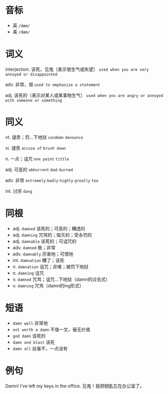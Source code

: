 # 音标

- 英 `/dæm/`
- 美 `/dæm/`

# 词义

interjection. 该死，见鬼〔表示很生气或失望〕
`used when you are very annoyed or disappointed`

adv. 非常，很
`used to emphasize a statement`

adj. 该死的〔表示对某人或某事物生气〕
`used when you are angry or annoyed with someone or something`

# 同义

vt. 谴责；罚…下地狱
`condemn` `denounce`

vi. 谴责
`accuse of` `brush down`

n. 一点；诅咒
`one point` `tittle`

adj. 可恶的
`abhorrent` `dad-burned`

adv. 非常
`extremely` `badly` `highly` `greatly` `too`

int. 讨厌
`dang`

# 同根

- adj. `damned` 该死的；可恶的；糟透的
- adj. `damning` 咒骂的；毁灭的；受永罚的
- adj. `damnable` 该死的；可诅咒的
- adv. `damned` 极；非常
- adv. `damnably` 厉害地；可恨地
- int. `damnation` 糟了；该死
- n. `damnation` 诅咒；非难；被罚下地狱
- n. `damning` 诅咒
- v. `damned` 咒骂；诅咒…下地狱（damn的过去式）
- v. `damning` 咒骂（damn的ing形式）

# 短语

- `damn well` 非常地
- `not worth a damn` 不值一文，毫无价值
- `god damn` 该死的
- `damn and blast` 该死
- `damn all` 丝毫不，一点没有

# 例句

Damn! I’ve left my keys in the office.
见鬼！我把钥匙忘在办公室了。


